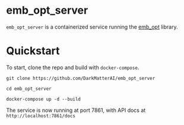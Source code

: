 # emb_opt_server

`emb_opt_server` is a containerized service running the [emb_opt](https://github.com/DarkMatterAI/emb_opt) library.

# Quickstart

To start, clone the repo and build with `docker-compose`.

```
git clone https://github.com/DarkMatterAI/emb_opt_server

cd emb_opt_server

docker-compose up -d --build
```

The service is now running at port 7861, with API docs at `http://localhost:7861/docs`